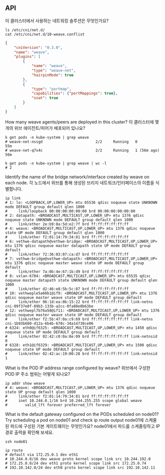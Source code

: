 ## API

이 클러스터에서 사용하는 네트워킹 솔루션은 무엇인가요?

```shell
ls /etc/cni/net.d/
cat /etc/cni/net.d/10-weave.conflist
```

```json
{
    "cniVersion": "0.3.0",
    "name": "weave",
    "plugins": [
        {
            "name": "weave",
            "type": "weave-net",
            "hairpinMode": true
        },
        {
            "type": "portmap",
            "capabilities": {"portMappings": true},
            "snat": true
        }
    ]
}
```

How many weave agents/peers are deployed in this cluster?
이 클러스터에 몇 개의 위브 에이전트/피어가 배포되어 있나요?

```shell
k get pods -n kube-system | grep weave
# weave-net-nssgd                        2/2     Running   0             55m
# weave-net-q7x4c                        2/2     Running   1 (56m ago)   56m

k get pods -n kube-system | grep weave | wc -l
# 2
```

Identify the name of the bridge network/interface created by weave on each node.
각 노드에서 위브를 통해 생성된 브리지 네트워크/인터페이스의 이름을 식별합니다.

```shell
ip link
# 1: lo: <LOOPBACK,UP,LOWER_UP> mtu 65536 qdisc noqueue state UNKNOWN mode DEFAULT group default qlen 1000
#     link/loopback 00:00:00:00:00:00 brd 00:00:00:00:00:00
# 2: datapath: <BROADCAST,MULTICAST,UP,LOWER_UP> mtu 1376 qdisc noqueue state UNKNOWN mode DEFAULT group default qlen 1000
#     link/ether 2e:b9:8a:5d:e2:7f brd ff:ff:ff:ff:ff:ff
# 4: weave: <BROADCAST,MULTICAST,UP,LOWER_UP> mtu 1376 qdisc noqueue state UP mode DEFAULT group default qlen 1000
#     link/ether f2:01:14:79:34:81 brd ff:ff:ff:ff:ff:ff
# 6: vethwe-datapath@vethwe-bridge: <BROADCAST,MULTICAST,UP,LOWER_UP> mtu 1376 qdisc noqueue master datapath state UP mode DEFAULT group default 
#     link/ether 72:36:03:07:ca:d7 brd ff:ff:ff:ff:ff:ff
# 7: vethwe-bridge@vethwe-datapath: <BROADCAST,MULTICAST,UP,LOWER_UP> mtu 1376 qdisc noqueue master weave state UP mode DEFAULT group default 
#     link/ether 7a:0b:4e:67:1b:d9 brd ff:ff:ff:ff:ff:ff
# 8: vxlan-6784: <BROADCAST,MULTICAST,UP,LOWER_UP> mtu 65535 qdisc noqueue master datapath state UNKNOWN mode DEFAULT group default qlen 1000
#     link/ether d2:46:e8:5b:5c:87 brd ff:ff:ff:ff:ff:ff
# 10: vethweple5a60b1@if9: <BROADCAST,MULTICAST,UP,LOWER_UP> mtu 1376 qdisc noqueue master weave state UP mode DEFAULT group default 
#     link/ether 96:1d:ea:0b:15:22 brd ff:ff:ff:ff:ff:ff link-netns cni-09f37e0f-89b3-133b-a2cc-0fa88e8b63be
# 12: vethwepl7b76a58@if11: <BROADCAST,MULTICAST,UP,LOWER_UP> mtu 1376 qdisc noqueue master weave state UP mode DEFAULT group default 
#     link/ether f2:5b:47:0a:c9:69 brd ff:ff:ff:ff:ff:ff link-netns cni-1b93b680-d12a-6b4b-678c-34a14738ce06
# 6324: eth0@if6325: <BROADCAST,MULTICAST,UP,LOWER_UP> mtu 1450 qdisc noqueue state UP mode DEFAULT group default 
#     link/ether 02:42:c0:0a:8e:09 brd ff:ff:ff:ff:ff:ff link-netnsid 0
# 6328: eth1@if6329: <BROADCAST,MULTICAST,UP,LOWER_UP> mtu 1500 qdisc noqueue state UP mode DEFAULT group default 
#     link/ether 02:42:ac:19:00:28 brd ff:ff:ff:ff:ff:ff link-netnsid 1
```

What is the POD IP address range configured by weave?
위브에서 구성한 POD IP 주소 범위는 어떻게 되나요?

```shell
ip addr show weave
# 4: weave: <BROADCAST,MULTICAST,UP,LOWER_UP> mtu 1376 qdisc noqueue state UP group default qlen 1000
#     link/ether f2:01:14:79:34:81 brd ff:ff:ff:ff:ff:ff
#     inet 10.244.0.1/16 brd 10.244.255.255 scope global weave
#        valid_lft forever preferred_lft forever
```

What is the default gateway configured on the PODs scheduled on node01?
Try scheduling a pod on node01 and check ip route output
node01에 스케줄된 파드에 구성된 기본 게이트웨이는 무엇인가요?
node01에서 파드를 스케줄링하고 IP 경로 출력을 확인해 보세요.

```shell
ssh node01

ip route
# default via 172.25.0.1 dev eth1 
# 10.244.0.0/16 dev weave proto kernel scope link src 10.244.192.0 
# 172.25.0.0/24 dev eth1 proto kernel scope link src 172.25.0.74 
# 192.10.142.0/24 dev eth0 proto kernel scope link src 192.10.142.11 
```